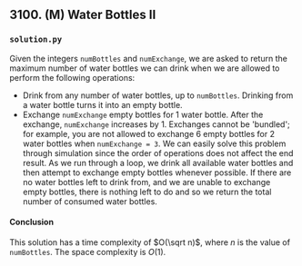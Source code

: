 ## 3100. (M) Water Bottles II

### `solution.py`
Given the integers `numBottles` and `numExchange`, we are asked to return the maximum number of water bottles we can drink when we are allowed to perform the following operations:  
- Drink from any number of water bottles, up to `numBottles`. Drinking from a water bottle turns it into an empty bottle.
- Exchange `numExchange` empty bottles for 1 water bottle. After the exchange, `numExchange` increases by 1. Exchanges cannot be 'bundled'; for example, you are not allowed to exchange 6 empty bottles for 2 water bottles when `numExchange = 3`.
We can easily solve this problem through simulation since the order of operations does not affect the end result. As we run through a loop, we drink all available water bottles and then attempt to exchange empty bottles whenever possible. If there are no water bottles left to drink from, and we are unable to exchange empty bottles, there is nothing left to do and so we return the total number of consumed water bottles.  

#### Conclusion
This solution has a time complexity of $O(\sqrt n)$, where $n$ is the value of `numBottles`. The space complexity is $O(1)$.  
  


